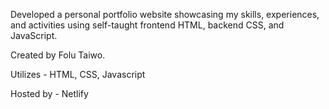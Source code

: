 Developed a personal portfolio website showcasing my skills, experiences, and activities using self-taught frontend HTML, backend CSS, and JavaScript.

Created by Folu Taiwo.

Utilizes - HTML, CSS, Javascript

Hosted by - Netlify
